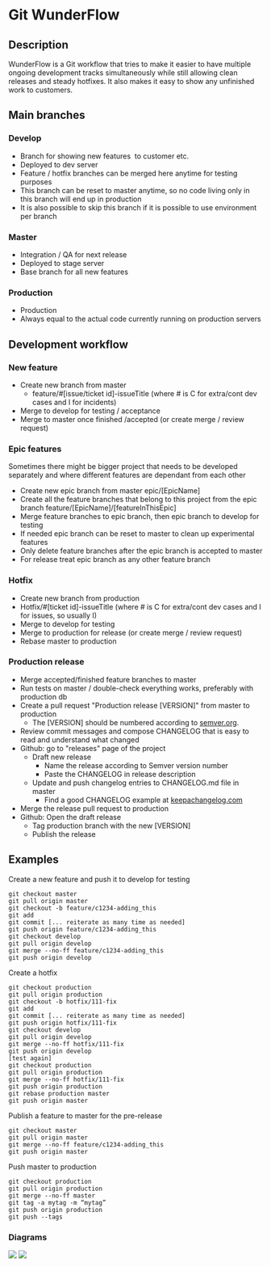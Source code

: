 # Git WunderFlow

## Description
WunderFlow is a Git workflow that tries to make it easier to have multiple ongoing development tracks simultaneously while still allowing clean releases and steady hotfixes. It also makes it easy to show any unfinished work to customers. 


## Main branches


### Develop
- Branch for showing new features  to customer etc.
- Deployed to dev server
- Feature / hotfix branches can be merged here anytime for testing purposes
- This branch can be reset to master anytime, so no code living only in this branch will end up in production
- It is also possible to skip this branch if it is possible to use environment per branch

### Master
- Integration / QA for next release
- Deployed to stage server
- Base branch for all new features

### Production
- Production
- Always equal to the actual code currently running on production servers

## Development workflow

### New feature
- Create new branch from master 
  - feature/#[issue/ticket id]-issueTitle (where # is C for extra/cont dev cases and I for incidents)
- Merge to develop for testing / acceptance
- Merge to master once finished /accepted (or create merge / review request)

### Epic features
Sometimes there might be bigger project that needs to be developed separately and where different features are dependant from each other
- Create new epic branch from master epic/[EpicName]
- Create all the feature branches that belong to this project from the epic branch feature/[EpicName]/[featureInThisEpic]
- Merge feature branches to epic branch, then epic branch to develop for testing
- If needed epic branch can be reset to master to clean up experimental features
- Only delete feature branches after the epic branch is accepted to master
- For release treat epic branch as any other feature branch 

### Hotfix
- Create new branch from production
- Hotfix/#[ticket id]-issueTitle (where # is C for extra/cont dev cases and I for issues, so usually I)
- Merge to develop for testing
- Merge to production for release (or create merge / review request)
- Rebase master to production

### Production release

- Merge accepted/finished feature branches to master
- Run tests on master / double-check everything works, preferably with production db
- Create a pull request "Production release [VERSION]" from master to production
    - The [VERSION] should be numbered according to [semver.org](https://semver.org).
- Review commit messages and compose CHANGELOG that is easy to read and understand what changed
- Github: go to "releases" page of the project
    - Draft new release
        - Name the release according to Semver version number 
        - Paste the CHANGELOG in release description
    - Update and push changelog entries to CHANGELOG.md file in master
        - Find a good CHANGELOG example at [keepachangelog.com](https://keepachangelog.com)
- Merge the release pull request to production
- Github: Open the draft release
    - Tag production branch with the new [VERSION] 
    - Publish the release

## Examples

Create a new feature and push it to develop for testing
```
git checkout master
git pull origin master
git checkout -b feature/c1234-adding_this
git add
git commit [... reiterate as many time as needed]
git push origin feature/c1234-adding_this
git checkout develop
git pull origin develop
git merge --no-ff feature/c1234-adding_this
git push origin develop
```
Create a hotfix
```
git checkout production
git pull origin production
git checkout -b hotfix/111-fix
git add
git commit [... reiterate as many time as needed]
git push origin hotfix/111-fix
git checkout develop
git pull origin develop
git merge --no-ff hotfix/111-fix
git push origin develop
[test again]
git checkout production
git pull origin production
git merge --no-ff hotfix/111-fix
git push origin production
git rebase production master
git push origin master
```
Publish a feature to master for the pre-release
```
git checkout master
git pull origin master
git merge --no-ff feature/c1234-adding_this
git push origin master
```

Push master to production
```
git checkout production
git pull origin production
git merge --no-ff master
git tag -a mytag -m “mytag”
git push origin production
git push --tags
```

### Diagrams

![](https://raw.githubusercontent.com/wunderio/wunderflow/master/img/WunderFlow1.png)
![](https://raw.githubusercontent.com/wunderio/wunderflow/master/img/WunderFlow_epic1.png)
